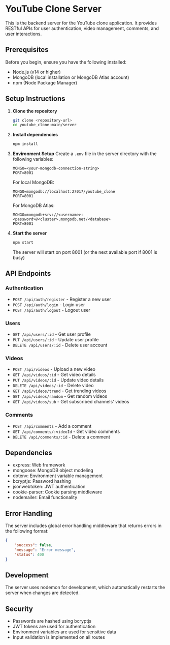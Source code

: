 # YouTube Clone Server

This is the backend server for the YouTube clone application. It provides RESTful APIs for user authentication, video management, comments, and user interactions.

## Prerequisites

Before you begin, ensure you have the following installed:
- Node.js (v14 or higher)
- MongoDB (local installation or MongoDB Atlas account)
- npm (Node Package Manager)

## Setup Instructions

1. **Clone the repository**
   ```bash
   git clone <repository-url>
   cd youtube_clone-main/server
   ```

2. **Install dependencies**
   ```bash
   npm install
   ```

3. **Environment Setup**
   Create a `.env` file in the server directory with the following variables:
   ```
   MONGO=<your-mongodb-connection-string>
   PORT=8001
   ```
   
   For local MongoDB:
   ```
   MONGO=mongodb://localhost:27017/youtube_clone
   PORT=8001
   ```
   
   For MongoDB Atlas:
   ```
   MONGO=mongodb+srv://<username>:<password>@<cluster>.mongodb.net/<database>
   PORT=8001
   ```

4. **Start the server**
   ```bash
   npm start
   ```
   The server will start on port 8001 (or the next available port if 8001 is busy)

## API Endpoints

### Authentication
- `POST /api/auth/register` - Register a new user
- `POST /api/auth/login` - Login user
- `POST /api/auth/logout` - Logout user

### Users
- `GET /api/users/:id` - Get user profile
- `PUT /api/users/:id` - Update user profile
- `DELETE /api/users/:id` - Delete user account

### Videos
- `POST /api/videos` - Upload a new video
- `GET /api/videos/:id` - Get video details
- `PUT /api/videos/:id` - Update video details
- `DELETE /api/videos/:id` - Delete video
- `GET /api/videos/trend` - Get trending videos
- `GET /api/videos/random` - Get random videos
- `GET /api/videos/sub` - Get subscribed channels' videos

### Comments
- `POST /api/comments` - Add a comment
- `GET /api/comments/:videoId` - Get video comments
- `DELETE /api/comments/:id` - Delete a comment

## Dependencies

- express: Web framework
- mongoose: MongoDB object modeling
- dotenv: Environment variable management
- bcryptjs: Password hashing
- jsonwebtoken: JWT authentication
- cookie-parser: Cookie parsing middleware
- nodemailer: Email functionality

## Error Handling

The server includes global error handling middleware that returns errors in the following format:
```json
{
    "success": false,
    "message": "Error message",
    "status": 400
}
```

## Development

The server uses nodemon for development, which automatically restarts the server when changes are detected.

## Security

- Passwords are hashed using bcryptjs
- JWT tokens are used for authentication
- Environment variables are used for sensitive data
- Input validation is implemented on all routes

